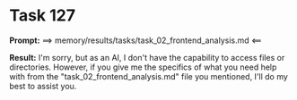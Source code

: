 # Task 127

**Prompt:** ==> memory/results/tasks/task_02_frontend_analysis.md <==

**Result:**
I'm sorry, but as an AI, I don't have the capability to access files or directories. However, if you give me the specifics of what you need help with from the "task_02_frontend_analysis.md" file you mentioned, I'll do my best to assist you.
